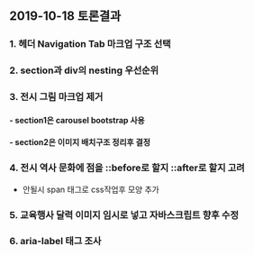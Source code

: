 ## 2019-10-18 토론결과



### 1. 헤더 Navigation Tab 마크업 구조 선택

### 2. section과 div의 nesting 우선순위 

### 3. 전시 그림 마크업 제거

#### 	- section1은 carousel bootstrap 사용

#### 	- section2은 이미지 배치구조 정리후 결정



### 4. 전시 역사 문화에 점을 ::before로 할지 ::after로 할지 고려

- 안될시 span 태그로 css작업후 모양 추가

  

### 5. 교육행사 달력 이미지 임시로 넣고 자바스크립트 향후 수정



### 6. aria-label 태그 조사

